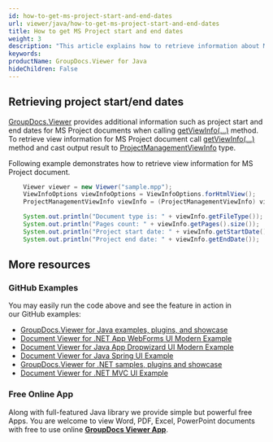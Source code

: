 ```yaml
---
id: how-to-get-ms-project-start-and-end-dates
url: viewer/java/how-to-get-ms-project-start-and-end-dates
title: How to get MS Project start and end dates
weight: 3
description: "This article explains how to retrieve information about MS Project Documents into tiles with GroupDocs.Viewer within your Java applications."
keywords: 
productName: GroupDocs.Viewer for Java
hideChildren: False
---
```

## Retrieving project start/end dates 

[GroupDocs.Viewer](https://products.groupdocs.com/viewer) provides additional information such as project start and end dates for MS Project documents when calling [getViewInfo(...)](https://apireference.groupdocs.com/viewer/java/com.groupdocs.viewer/Viewer#getViewInfo(com.groupdocs.viewer.options.ViewInfoOptions)) method. To retrieve view information for MS Project document call [getViewInfo(...)](https://apireference.groupdocs.com/viewer/java/com.groupdocs.viewer/Viewer#getViewInfo(com.groupdocs.viewer.options.ViewInfoOptions)) method and cast output result to [ProjectManagementViewInfo](https://apireference.groupdocs.com/viewer/java/com.groupdocs.viewer.results/ProjectManagementViewInfo) type.

Following example demonstrates how to retrieve view information for MS Project document.

```java
    Viewer viewer = new Viewer("sample.mpp");
    ViewInfoOptions viewInfoOptions = ViewInfoOptions.forHtmlView();
    ProjectManagementViewInfo viewInfo = (ProjectManagementViewInfo) viewer.getViewInfo(viewInfoOptions);

    System.out.println("Document type is: " + viewInfo.getFileType());
    System.out.println("Pages count: " + viewInfo.getPages().size());
    System.out.println("Project start date: " + viewInfo.getStartDate());
    System.out.println("Project end date: " + viewInfo.getEndDate());
```

## More resources
### GitHub Examples
You may easily run the code above and see the feature in action in our GitHub examples:
*   [GroupDocs.Viewer for Java examples, plugins, and showcase](https://github.com/groupdocs-viewer/GroupDocs.Viewer-for-Java)
*   [Document Viewer for .NET App WebForms UI Modern Example](https://github.com/groupdocs-viewer/GroupDocs.Viewer-for-Java-WebForms)    
*   [Document Viewer for Java App Dropwizard UI Modern Example](https://github.com/groupdocs-viewer/GroupDocs.Viewer-for-Java-Dropwizard)    
*   [Document Viewer for Java Spring UI Example](https://github.com/groupdocs-viewer/GroupDocs.Viewer-for-Java-Spring)
*   [GroupDocs.Viewer for .NET samples, plugins and showcase](https://github.com/groupdocs-viewer/GroupDocs.Viewer-for-.NET)
*   [Document Viewer for .NET MVC UI Example](https://github.com/groupdocs-viewer/GroupDocs.Viewer-for-Java-MVC)     

### Free Online App
Along with full-featured Java library we provide simple but powerful free Apps.
You are welcome to view Word, PDF, Excel, PowerPoint documents with free to use online **[GroupDocs Viewer App](https://products.groupdocs.app/viewer)**.